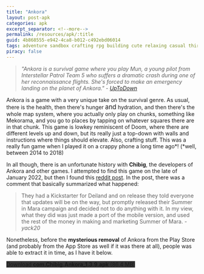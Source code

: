 ```yaml
---
title: "Ankora"
layout: post-apk
categories: apk
excerpt_separator: <!--more-->
permalink: /resources/apk/:title
guid: 4b868555-e942-4ca8-b012-c492ebd06014
tags: adventure sandbox crafting rpg building cute relaxing casual third-person
piracy: false
---
```


> _"Ankora is a survival game where you play Mun, a young pilot from Interstellar Patrol Team 5 who suffers a dramatic crash during one of her reconnaissance flights. She's forced to make an emergency landing on the planet of Ankora." - <a href="https://ankora.en.uptodown.com/android" target="_blank">UpToDown</a>_

Ankora is a game with a very unique take on the survival genre. As usual, there is the health, then there's hunger <span style="font-size:120%">and</span> hydration, and then there's the whole map system, where you actually only play on chunks, something like Mekorama, and you go to places by tapping on whatever squares there are in that chunk.<!--more--> This game is lowkey reminiscent of Doom, where there are different levels up and down, but its really just a top-down with walls and instructions where things should elevate. Also, crafting stuff. This was a really fun game when I played it on a crappy phone a long time ago*! (*well, between 2014 to 2018)

In all though, there is an unfortunate history with **Chibig**, the developers of Ankora and other games. I attempted to find this game on the late of January 2022, but then I found this [reddit post](https://www.reddit.com/r/LimitedPrintGames/comments/pm2qm9/what_are_your_thoughts_on_the_ankora_lost_days/). In the post, there was a comment that basically summarized what happened:

> They had a Kickstarter for Deiland and on release they told everyone that updates will be on the way, but promptly released their Summer in Mara campaign and decided not to do anything with it. In my view, what they did was just made a port of the mobile version, and used the rest of the money in making and marketing Summer of Mara. - _yack20_

Nonetheless, before the **mysterious removal** of Ankora from the Play Store (and probably from the App Store as well if it was there at all), people was able to extract it in time, as I have it below.

<div class="text-center">
    <a class="btn btn-dark btn-block w-100" onclick='apk("com.Chibig.Ankora_1.3.9.apk")' style="text-decoration: none; background-color: #333;"> Download <b>com.Chibig.Ankora_1.3.9.apk</b> (86.4 MB)</a>
</div>
